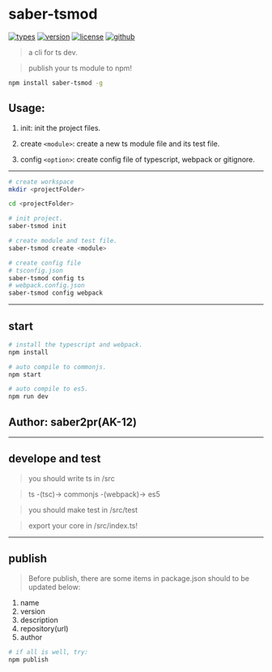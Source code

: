 # saber-tsmod

[![types](https://img.shields.io/npm/types/saber-tsmod.svg)](https://github.com/Microsoft/TypeScript)
[![version](https://img.shields.io/npm/v/saber-tsmod.svg)](https://www.npmjs.com/package/saber-tsmod)
[![license](https://img.shields.io/npm/l/saber-tsmod.svg)](https://github.com/Saber2pr/saber-tsmod/blob/master/LICENSE)
[![github](https://img.shields.io/badge/github-saber2pr-blue.svg)](https://github.com/Saber2pr/saber-tsmod)

> a cli for ts dev.

> publish your ts module to npm!

```bash
npm install saber-tsmod -g
```

## Usage:

1. init: init the project files.

2. create `<module>`: create a new ts module file and its test file.

3. config `<option>`: create config file of typescript, webpack or gitignore.

---

```bash
# create workspace
mkdir <projectFolder>

cd <projectFolder>

# init project.
saber-tsmod init

# create module and test file.
saber-tsmod create <module>

# create config file
# tsconfig.json
saber-tsmod config ts
# webpack.config.json
saber-tsmod config webpack

```

---

## start

```bash
# install the typescript and webpack.
npm install
```

```bash
# auto compile to commonjs.
npm start

# auto compile to es5.
npm run dev

```

## Author: saber2pr(AK-12)

---

## develope and test

> you should write ts in /src

> ts -(tsc)-> commonjs -(webpack)-> es5

> you should make test in /src/test

> export your core in /src/index.ts!

---

## publish

> Before publish, there are some items in package.json should to be updated below:

1. name
2. version
3. description
4. repository(url)
5. author

```bash
# if all is well, try:
npm publish
```
